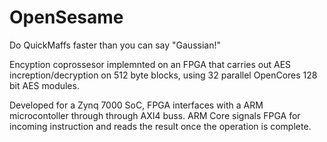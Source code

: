 # OpenSesame
Do QuickMaffs faster than you can say "Gaussian!"

Encyption coprossesor implemnted on an FPGA that carries out AES increption/decryption on 512 byte blocks, using 32 parallel OpenCores 128 bit AES modules.

Developed for a Zynq 7000 SoC, FPGA interfaces with a ARM microcontoller through through AXI4 buss. 
ARM Core signals FPGA for incoming instruction and reads the result once the operation is complete.
